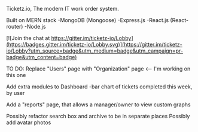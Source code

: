 Ticketz.io,
The modern IT work order system.

Built on MERN stack
-MongoDB (Mongoose)
-Express.js
-React.js (React-router)
-Node.js

[![Join the chat at https://gitter.im/ticketz-io/Lobby](https://badges.gitter.im/ticketz-io/Lobby.svg)](https://gitter.im/ticketz-io/Lobby?utm_source=badge&utm_medium=badge&utm_campaign=pr-badge&utm_content=badge)

TO DO:
Replace "Users" page with "Organization" page <-- I'm working on this one

Add extra modules to Dashboard
  -bar chart of tickets completed this week, by user
  
Add a "reports" page, that allows a manager/owner to view custom graphs

Possibly refactor search box and archive to be in separate places
Possibly add avatar photos
